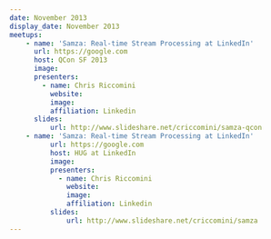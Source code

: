 ```yaml
---
date: November 2013
display_date: November 2013
meetups:
    - name: 'Samza: Real-time Stream Processing at LinkedIn'
      url: https://google.com
      host: QCon SF 2013
      image: 
      presenters:
        - name: Chris Riccomini
          website: 
          image:
          affiliation: Linkedin
      slides:
          url: http://www.slideshare.net/criccomini/samza-qcon
    - name: 'Samza: Real-time Stream Processing at LinkedIn'
          url: https://google.com
          host: HUG at LinkedIn
          image: 
          presenters:
            - name: Chris Riccomini
              website: 
              image:
              affiliation: Linkedin
          slides:
              url: http://www.slideshare.net/criccomini/samza
---
```

<!--
   Licensed to the Apache Software Foundation (ASF) under one or more
   contributor license agreements.  See the NOTICE file distributed with
   this work for additional information regarding copyright ownership.
   The ASF licenses this file to You under the Apache License, Version 2.0
   (the "License"); you may not use this file except in compliance with
   the License.  You may obtain a copy of the License at

       http://www.apache.org/licenses/LICENSE-2.0

   Unless required by applicable law or agreed to in writing, software
   distributed under the License is distributed on an "AS IS" BASIS,
   WITHOUT WARRANTIES OR CONDITIONS OF ANY KIND, either express or implied.
   See the License for the specific language governing permissions and
   limitations under the License.
-->